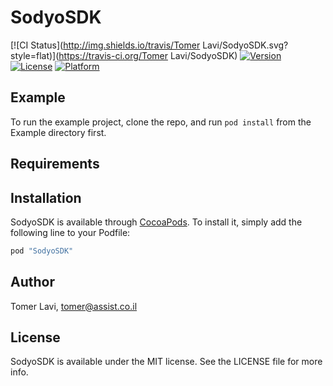 # SodyoSDK

[![CI Status](http://img.shields.io/travis/Tomer Lavi/SodyoSDK.svg?style=flat)](https://travis-ci.org/Tomer Lavi/SodyoSDK)
[![Version](https://img.shields.io/cocoapods/v/SodyoSDK.svg?style=flat)](http://cocoapods.org/pods/SodyoSDK)
[![License](https://img.shields.io/cocoapods/l/SodyoSDK.svg?style=flat)](http://cocoapods.org/pods/SodyoSDK)
[![Platform](https://img.shields.io/cocoapods/p/SodyoSDK.svg?style=flat)](http://cocoapods.org/pods/SodyoSDK)

## Example

To run the example project, clone the repo, and run `pod install` from the Example directory first.

## Requirements

## Installation

SodyoSDK is available through [CocoaPods](http://cocoapods.org). To install
it, simply add the following line to your Podfile:

```ruby
pod "SodyoSDK"
```

## Author

Tomer Lavi, tomer@assist.co.il

## License

SodyoSDK is available under the MIT license. See the LICENSE file for more info.
